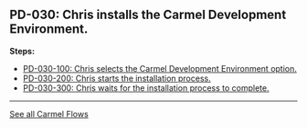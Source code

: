 ## PD-030: Chris installs the Carmel Development Environment.

**Steps:**

- [PD-030-100: Chris selects the Carmel Development Environment option.](100)
- [PD-030-200: Chris starts the installation process.](200)
- [PD-030-300: Chris waits for the installation process to complete.](300)

---
[See all Carmel Flows](..)